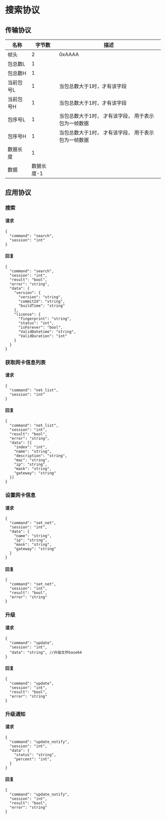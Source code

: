 # 搜索协议

## 传输协议

| 名称 | 字节数 | 描述 |
| ---- | ---- | ---- |
| 帧头 | 2 | 0xAAAA
| 包总数L | 1 | |
| 包总数H | 1 | |
| 当前包号L | 1 | 当包总数大于1时，才有该字段 |
| 当前包号H | 1 | 当包总数大于1时，才有该字段 |
| 包序号L | 1 | 当包总数大于1时， 才有该字段， 用于表示包为一帧数据 |
| 包序号H | 1 | 当包总数大于1时， 才有该字段， 用于表示包为一帧数据 |
| 数据长度 | 1 | |
| 数据 | 数据长度-1 | |

## 应用协议

### 搜索

#### 请求

```json5
{
  "command": "search",
  "session": "int"
}
```

#### 回复

```json5
{
  "command": "search",
  "session": "int",
  "result": "bool",
  "error": "string",
  "data": {
    "version": {
      "version": "string",
      "commitId": "string",
      "buildTime": "string"
    },
    "license": {
      "fingerprint": "string",
      "status": "int",
      "isForever": "bool",
      "ValidDatetime": "string",
      "ValidDuration": "int"
    }
  }
}
```

### 获取网卡信息列表

#### 请求

```json5
{
  "command": "net_list",
  "session": "int"
}
```

#### 回复

```json5
{
  "command": "net_list",
  "session": "int",
  "result": "bool",
  "error": "string",
  "data": [{
    "index": "int",
    "name": "string",
    "description": "string",
    "mac": "string",
    "ip": "string",
    "mask": "string",
    "gateway": "string"
  }]
}
```

### 设置网卡信息

#### 请求

```json5
{
  "command": "set_net",
  "session": "int",
  "data": {
    "name": "string",
    "ip": "string",
    "mask": "string",
    "gateway": "string"
  }
}
```

#### 回复

```json5
{
  "command": "set_net",
  "session": "int",
  "result": "bool",
  "error": "string"
}
```

### 升级

#### 请求

```json5
{
  "command": "update",
  "session": "int",
  "data": "string", //升级文件base64
}
```

#### 回复

```json5
{
  "command": "update",
  "session": "int",
  "result": "bool",
  "error": "string"
}
```

### 升级通知

#### 请求

```json5
{
  "command": "update_notify",
  "session": "int",
  "data": {
    "status": "string",
    "percent": "int",
  }
}
```

#### 回复

```json5
{
  "command": "update_notify",
  "session": "int",
  "result": "bool",
  "error": "string"
}
```
